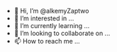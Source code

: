 - 👋 Hi, I’m @alkemyZaptwo
- 👀 I’m interested in ...
- 🌱 I’m currently learning ...
- 💞️ I’m looking to collaborate on ...
- 📫 How to reach me ...

<!---
alkemyZaptwo/alkemyZaptwo is a ✨ special ✨ repository because its `README.md` (this file) appears on your GitHub profile.
You can click the Preview link to take a look at your changes.
--->
